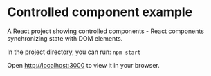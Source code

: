 # Controlled component example

A React project showing controlled components - React components synchronizing state with DOM elements.

In the project directory, you can run:
`npm start`

Open [http://localhost:3000](http://localhost:3000) to view it in your browser.
